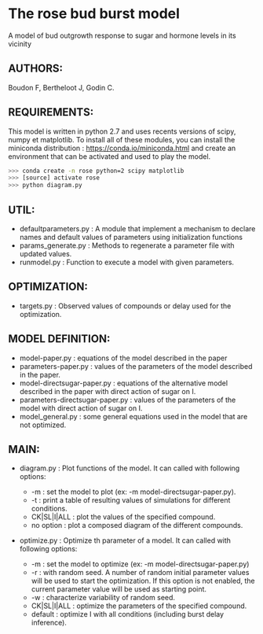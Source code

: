 The rose bud burst model
========================

A model of bud outgrowth response to sugar and hormone levels in its vicinity

AUTHORS:
-------------

Boudon F, Bertheloot J, Godin C.

REQUIREMENTS:
-------------
This model is written in python 2.7 and uses recents versions of scipy, numpy et matplotlib.
To install all of these modules, you can install the miniconda distribution :
https://conda.io/miniconda.html
and create an environment that can be activated and used to play the model.

```bash
>>> conda create -n rose python=2 scipy matplotlib
>>> [source] activate rose
>>> python diagram.py
```

UTIL:
-------------
- defaultparameters.py : A module that implement a mechanism to declare names and default values of parameters using initialization functions 
- params_generate.py   : Methods to regenerate a parameter file with updated values.
- runmodel.py          : Function to execute a model with given parameters.

OPTIMIZATION:
-------------
- targets.py           : Observed values of compounds or delay used for the optimization.

MODEL DEFINITION:
-------------
- model-paper.py      : equations of the model described in the paper
- parameters-paper.py : values of the parameters of the model described in the paper.
- model-directsugar-paper.py : equations of the alternative model described in the paper with direct action of sugar on I.
- parameters-directsugar-paper.py : values of the parameters of the model with direct action of sugar on I.
- model_general.py : some general equations used in the model that are not optimized.

MAIN:
-------------
- diagram.py : Plot functions of the model. It can called with following options:
    - -m : set the model to plot (ex: -m model-directsugar-paper.py).
    - -t : print a table of resulting values of simulations for different conditions.
    - CK|SL|I|ALL : plot the values of the specified compound.
    - no option : plot a composed diagram of the different compounds.

- optimize.py : Optimize th parameter of a model. It can called with following options:
    - -m : set the model to optimize (ex: -m model-directsugar-paper.py)
    - -r : with random seed. A number of random initial parameter values will be used to start the optimization. If this option is not enabled, the current parameter value will be used as starting point.
    - -w : characterize variability of random seed.
    - CK|SL|I|ALL : optimize the parameters of the specified compound.
    - default : optimize I with all conditions (including burst delay inference).
